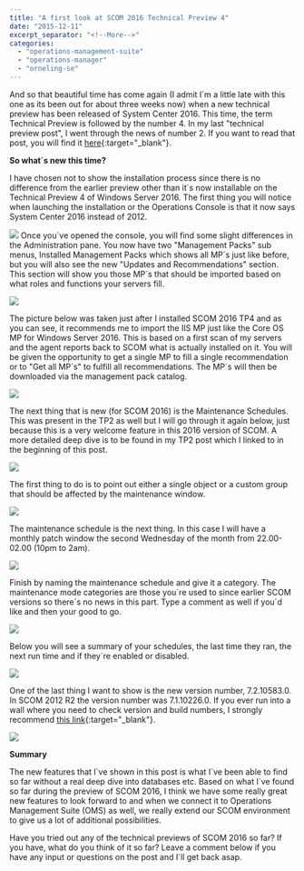 ```yaml
---
title: "A first look at SCOM 2016 Technical Preview 4"
date: "2015-12-11"
excerpt_separator: "<!--More-->"
categories: 
  - "operations-management-suite"
  - "operations-manager"
  - "orneling-se"
---
```


And so that beautiful time has come again (I admit I´m a little late with this one as its been out for about three weeks now) when a new technical preview has been released of System Center 2016. This time, the term Technical Preview is followed by the number 4. In my last "technical preview post", I went through the news of number 2. If you want to read that post, you will find it [here](http://blog.orneling.se/2015/05/a-first-look-at-the-scom-2016-technical-preview-2/){:target="_blank"}.
<!--More-->
**So what´s new this time?**

I have chosen not to show the installation process since there is no difference from the earlier preview other than it´s now installable on the Technical Preview 4 of Windows Server 2016. The first thing you will notice when launching the installation or the Operations Console is that it now says System Center 2016 instead of 2012.

![](https://blog.orneling.se/assets/images/2015/12/121115_0936_Afirstlooka1.png)  Once you´ve opened the console, you will find some slight differences in the Administration pane. You now have two "Management Packs" sub menus, Installed Management Packs which shows all MP´s just like before, but you will also see the new "Updates and Recommendations" section. This section will show you those MP´s that should be imported based on what roles and functions your servers fill.

![](https://blog.orneling.se/assets/images/2015/12/121115_0936_Afirstlooka2.png)

The picture below was taken just after I installed SCOM 2016 TP4 and as you can see, it recommends me to import the IIS MP just like the Core OS MP for Windows Server 2016. This is based on a first scan of my servers and the agent reports back to SCOM what is actually installed on it. You will be given the opportunity to get a single MP to fill a single recommendation or to "Get all MP´s" to fulfill all recommendations. The MP´s will then be downloaded via the management pack catalog.

![](https://blog.orneling.se/assets/images/2015/12/121115_0936_Afirstlooka3.png)

The next thing that is new (for SCOM 2016) is the Maintenance Schedules. This was present in the TP2 as well but I will go through it again below, just because this is a very welcome feature in this 2016 version of SCOM. A more detailed deep dive is to be found in my TP2 post which I linked to in the beginning of this post.

![](https://blog.orneling.se/assets/images/2015/12/121115_0936_Afirstlooka4.png)

The first thing to do is to point out either a single object or a custom group that should be affected by the maintenance window.

![](https://blog.orneling.se/assets/images/2015/12/121115_0936_Afirstlooka5.png)

The maintenance schedule is the next thing. In this case I will have a monthly patch window the second Wednesday of the month from 22.00-02.00 (10pm to 2am).

![](https://blog.orneling.se/assets/images/2015/12/121115_0936_Afirstlooka6.png)

Finish by naming the maintenance schedule and give it a category. The maintenance mode categories are those you´re used to since earlier SCOM versions so there´s no news in this part. Type a comment as well if you´d like and then your good to go.

![](https://blog.orneling.se/assets/images/2015/12/121115_0936_Afirstlooka7.png)

Below you will see a summary of your schedules, the last time they ran, the next run time and if they´re enabled or disabled.

![](https://blog.orneling.se/assets/images/2015/12/121115_0936_Afirstlooka8.png)

One of the last thing I want to show is the new version number, 7.2.10583.0. In SCOM 2012 R2 the version number was 7.1.10226.0. If you ever run into a wall where you need to check version and build numbers, I strongly recommend [this link](https://buildnumbers.wordpress.com/scom/){:target="_blank"}.

![](https://blog.orneling.se/assets/images/2015/12/121115_0936_Afirstlooka9.png)

**Summary**

The new features that I´ve shown in this post is what I´ve been able to find so far without a real deep dive into databases etc. Based on what I´ve found so far during the preview of SCOM 2016, I think we have some really great new features to look forward to and when we connect it to Operations Management Suite (OMS) as well, we really extend our SCOM environment to give us a lot of additional possibilities.

Have you tried out any of the technical previews of SCOM 2016 so far? If you have, what do you think of it so far? Leave a comment below if you have any input or questions on the post and I´ll get back asap.
